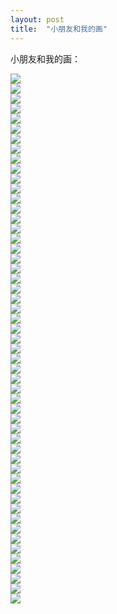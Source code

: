```yaml
---
layout: post
title:  "小朋友和我的画"
---
```

小朋友和我的画：

![](/images/2020-06-16-小朋友和我的画/CCI20200615.jpg)  
![](/images/2020-06-16-小朋友和我的画/CCI20200615_0001.jpg)  
![](/images/2020-06-16-小朋友和我的画/CCI20200615_0002.jpg)  
![](/images/2020-06-16-小朋友和我的画/CCI20200615_0003.jpg)  
![](/images/2020-06-16-小朋友和我的画/CCI20200615_0004.jpg)  
![](/images/2020-06-16-小朋友和我的画/CCI20200615_0005.jpg)  
![](/images/2020-06-16-小朋友和我的画/CCI20200615_0006.jpg)  
![](/images/2020-06-16-小朋友和我的画/CCI20200615_0007.jpg)  
![](/images/2020-06-16-小朋友和我的画/CCI20200615_0008.jpg)  
![](/images/2020-06-16-小朋友和我的画/CCI20200615_0009.jpg)  
![](/images/2020-06-16-小朋友和我的画/CCI20200615_0010.jpg)  
![](/images/2020-06-16-小朋友和我的画/CCI20200615_0011.jpg)  
![](/images/2020-06-16-小朋友和我的画/CCI20200615_0012.jpg)  
![](/images/2020-06-16-小朋友和我的画/CCI20200615_0013.jpg)  
![](/images/2020-06-16-小朋友和我的画/CCI20200615_0014.jpg)  
![](/images/2020-06-16-小朋友和我的画/CCI20200615_0015.jpg)  
![](/images/2020-06-16-小朋友和我的画/CCI20200615_0016.jpg)  
![](/images/2020-06-16-小朋友和我的画/CCI20200615_0017.jpg)  
![](/images/2020-06-16-小朋友和我的画/CCI20200615_0018.jpg)  
![](/images/2020-06-16-小朋友和我的画/CCI20200615_0019.jpg)  
![](/images/2020-06-16-小朋友和我的画/CCI20200615_0020.jpg)  
![](/images/2020-06-16-小朋友和我的画/CCI20200615_0021.jpg)  
![](/images/2020-06-16-小朋友和我的画/CCI20200615_0022.jpg)  
![](/images/2020-06-16-小朋友和我的画/CCI20200615_0023.jpg)  
![](/images/2020-06-16-小朋友和我的画/CCI20200615_0024.jpg)  
![](/images/2020-06-16-小朋友和我的画/CCI20200615_0025.jpg)  
![](/images/2020-06-16-小朋友和我的画/CCI20200615_0026.jpg)  
![](/images/2020-06-16-小朋友和我的画/CCI20200615_0027.jpg)  
![](/images/2020-06-16-小朋友和我的画/CCI20200615_0028.jpg)  
![](/images/2020-06-16-小朋友和我的画/CCI20200615_0029.jpg)  
![](/images/2020-06-16-小朋友和我的画/CCI20200615_0030.jpg)  
![](/images/2020-06-16-小朋友和我的画/CCI20200615_0031.jpg)  
![](/images/2020-06-16-小朋友和我的画/CCI20200616.jpg)  
![](/images/2020-06-16-小朋友和我的画/CCI20200616_0001.jpg)  
![](/images/2020-06-16-小朋友和我的画/CCI20200616_0002.jpg)  
![](/images/2020-06-16-小朋友和我的画/CCI20200616_0003.jpg)  
![](/images/2020-06-16-小朋友和我的画/CCI20200616_0004.jpg)  
![](/images/2020-06-16-小朋友和我的画/CCI20200616_0005.jpg)  
![](/images/2020-06-16-小朋友和我的画/CCI20200616_0006.jpg)  
![](/images/2020-06-16-小朋友和我的画/CCI20200616_0007.jpg)  
![](/images/2020-06-16-小朋友和我的画/CCI20200616_0008.jpg)  
![](/images/2020-06-16-小朋友和我的画/CCI20200616_0009.jpg)  
![](/images/2020-06-16-小朋友和我的画/CCI20200616_0010.jpg)  
![](/images/2020-06-16-小朋友和我的画/CCI20200616_0011.jpg)  
![](/images/2020-06-16-小朋友和我的画/CCI20200616_0012.jpg)  
![](/images/2020-06-16-小朋友和我的画/CCI20200616_0013.jpg)  
![](/images/2020-06-16-小朋友和我的画/CCI20200616_0014.jpg)  
![](/images/2020-06-16-小朋友和我的画/CCI20200616_0015.jpg)  
![](/images/2020-06-16-小朋友和我的画/CCI20200616_0016.jpg)  
![](/images/2020-06-16-小朋友和我的画/CCI20200616_0017.jpg)  
![](/images/2020-06-16-小朋友和我的画/CCI20200616_0018.jpg)  
![](/images/2020-06-16-小朋友和我的画/CCI20200616_0019.jpg)  
![](/images/2020-06-16-小朋友和我的画/CCI20200616_0020.jpg)  



